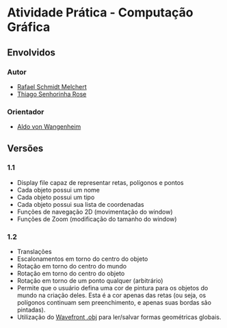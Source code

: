 # Atividade Prática - Computação Gráfica

## Envolvidos

### Autor

* [Rafael Schmidt Melchert](https://github.com/Rafinha88)
* [Thiago Senhorinha Rose](https://github.com/thisenrose)


### Orientador

* [Aldo von Wangenheim](http://www.inf.ufsc.br/~awangenh/)

## Versões #

### 1.1 ###


* Display file capaz de representar retas, polígonos e pontos
* Cada objeto possui um nome
* Cada objeto possui um tipo
* Cada objeto possui sua lista de coordenadas
* Funções de navegação 2D (movimentação do window)
* Funções de Zoom (modificação do tamanho do window)

### 1.2 ###

* Translações
* Escalonamentos em torno do centro do objeto
* Rotaçâo em torno do centro do mundo
* Rotaçâo em torno do centro do objeto
* Rotaçâo em torno de um ponto qualquer (arbitrário)
* Permite que o usuário defina uma cor de pintura para os objetos do mundo na criação deles. Esta é a cor apenas das retas (ou seja, os polígonos continuam sem preenchimento, e apenas suas bordas são pintadas).
* Utilização do [Wavefront .obj](http://en.wikipedia.org/wiki/Wavefront_.obj_file) para ler/salvar formas geométricas globais.